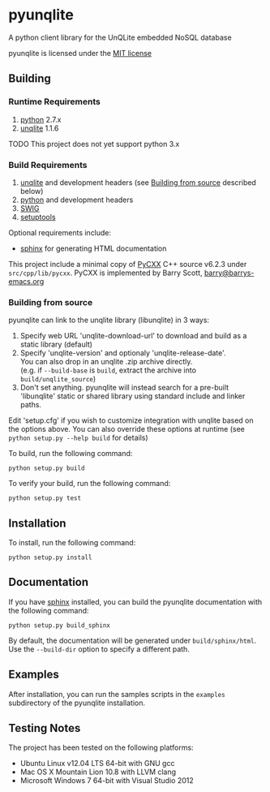 # pyunqlite

A python client library for the UnQLite embedded NoSQL database

pyunqlite is licensed under the [MIT license](http://www.opensource.org/licenses/mit-license.php)

## Building

### Runtime Requirements

1. [python](http://www.python.org/) 2.7.x
2. [unqlite](http://unqlite.org/) 1.1.6

TODO This project does not yet support python 3.x

### Build Requirements

1. [unqlite](http://unqlite.org/) and development headers (see [Building from source](#building-from-source) described below)
2. [python](http://www.python.org/) and development headers
3. [SWIG](http://www.swig.org/)
4. [setuptools](http://pythonhosted.org/setuptools/)

Optional requirements include:
* [sphinx](http://sphinx-doc.org/) for generating HTML documentation

This project include a minimal copy of [PyCXX](http://cxx.sourceforge.net/) C++ source v6.2.3 under ```src/cpp/lib/pycxx```.
PyCXX is implemented by Barry Scott, barry@barrys-emacs.org

### Building from source

pyunqlite can link to the unqlite library (libunqlite) in 3 ways:

1. Specify web URL 'unqlite-download-url' to download and build as a static library (default)
2. Specify 'unqlite-version' and optionaly 'unqlite-release-date'.  
   You can also drop in an unqlite .zip archive directly.  
   (e.g. if ```--build-base``` is ```build```, extract the archive into ```build/unqlite_source```)
3. Don't set anything.  pyunqlite will instead search for a pre-built 'libunqlite' static or shared library using standard include and linker paths.

Edit 'setup.cfg' if you wish to customize integration with unqlite based on the options above.
You can also override these options at runtime (see ```python setup.py --help build``` for details) 

To build, run the following command:

	python setup.py build

To verify your build, run the following command:

	python setup.py test

## Installation

To install, run the following command:

	python setup.py install

## Documentation

If you have [sphinx](http://sphinx-doc.org/) installed, you can build the pyunqlite documentation with the following command:

	python setup.py build_sphinx

By default, the documentation will be generated under ```build/sphinx/html```.  Use the ```--build-dir``` option to specify a different path.

## Examples

After installation, you can run the samples scripts in the ```examples``` subdirectory of the pyunqlite installation.

## Testing Notes

The project has been tested on the following platforms:

* Ubuntu Linux v12.04 LTS 64-bit with GNU gcc
* Mac OS X Mountain Lion 10.8 with LLVM clang
* Microsoft Windows 7 64-bit with Visual Studio 2012

